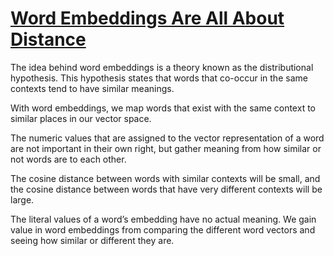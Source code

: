 # [Word Embeddings Are All About Distance](https://www.codecademy.com/paths/build-chatbots-with-python/tracks/retrieval-based-chatbots/modules/nlp-word-embeddings/lessons/word-embeddings/exercises/word-embeddings-distance)

The idea behind word embeddings is a theory known as the distributional hypothesis. This hypothesis states that words that co-occur in the same contexts tend to have similar meanings. 

With word embeddings, we map words that exist with the same context to similar places in our vector space.

The numeric values that are assigned to the vector representation of a word are not important in their own right, but gather meaning from how similar or not words are to each other.

The cosine distance between words with similar contexts will be small, and the cosine distance between words that have very different contexts will be large.

The literal values of a word’s embedding have no actual meaning. We gain value in word embeddings from comparing the different word vectors and seeing how similar or different they are.

